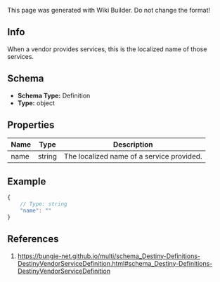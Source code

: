 <span class="wiki-builder">This page was generated with Wiki Builder. Do not change the format!</span>

## Info
When a vendor provides services, this is the localized name of those services.

## Schema
* **Schema Type:** Definition
* **Type:** object

## Properties
Name | Type | Description
---- | ---- | -----------
name | string | The localized name of a service provided.

## Example
```javascript
{
    // Type: string
    "name": ""
}

```

## References
1. https://bungie-net.github.io/multi/schema_Destiny-Definitions-DestinyVendorServiceDefinition.html#schema_Destiny-Definitions-DestinyVendorServiceDefinition
